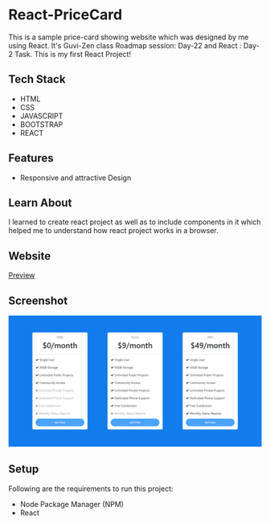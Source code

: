 # React-PriceCard
<p>This is a sample price-card showing website which was designed by me using React. It's Guvi-Zen class Roadmap session: Day-22 and React : Day-2 Task. This is my first React Project!</p>

## Tech Stack
<ul>
  <li>HTML</li>
  <li>CSS</li>
  <li>JAVASCRIPT</li>
  <li>BOOTSTRAP</li>
  <li>REACT</li>
</ul>

## Features
<ul>
  <li>Responsive and attractive Design</li>
</ul>

## Learn About
<p>I learned to create react project as well as to include components in it which helped me to understand how react project works in a browser.</p>



## Website
<a href="https://react-pricecard-fsd.netlify.app/" target_blank>Preview</a>

## Screenshot
<img src="https://github.com/shaikabdulcader/react-pricecard/blob/main/public/Demo-pricecard.png">

## Setup
<p>Following are the requirements to run this project:</p>
<ul>
  <li>Node Package Manager (NPM)</li>
  <li>React</li>
</ul>

